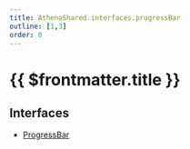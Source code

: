 ```yaml
---
title: AthenaShared.interfaces.progressBar
outline: [1,3]
order: 0
---
```


# {{ $frontmatter.title }}


## Interfaces

- [ProgressBar](../interfaces/shared_interfaces_progressBar_ProgressBar.md)
